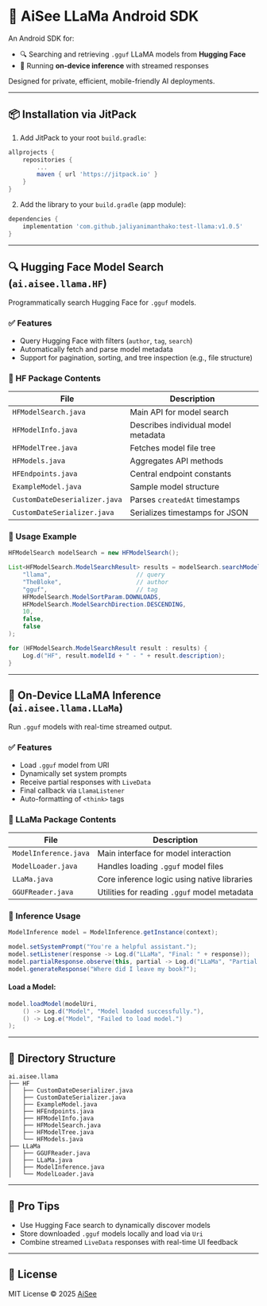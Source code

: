 
# 🦙 AiSee LLaMa Android SDK

An Android SDK for:

* 🔍 Searching and retrieving `.gguf` LLaMA models from **Hugging Face**
* 🧠 Running **on-device inference** with streamed responses

Designed for private, efficient, mobile-friendly AI deployments.

---

## 📦 Installation via JitPack

1. Add JitPack to your root `build.gradle`:

```gradle
allprojects {
    repositories {
        ...
        maven { url 'https://jitpack.io' }
    }
}
```

2. Add the library to your `build.gradle` (app module):

```gradle
dependencies {
    implementation 'com.github.jaliyanimanthako:test-llama:v1.0.5'
}
```

---

## 🔍 Hugging Face Model Search (`ai.aisee.llama.HF`)

Programmatically search Hugging Face for `.gguf` models.

### ✅ Features

* Query Hugging Face with filters (`author`, `tag`, `search`)
* Automatically fetch and parse model metadata
* Support for pagination, sorting, and tree inspection (e.g., file structure)

### 🧩 HF Package Contents

| File                          | Description                         |
| ----------------------------- | ----------------------------------- |
| `HFModelSearch.java`          | Main API for model search           |
| `HFModelInfo.java`            | Describes individual model metadata |
| `HFModelTree.java`            | Fetches model file tree             |
| `HFModels.java`               | Aggregates API methods              |
| `HFEndpoints.java`            | Central endpoint constants          |
| `ExampleModel.java`           | Sample model structure              |
| `CustomDateDeserializer.java` | Parses `createdAt` timestamps       |
| `CustomDateSerializer.java`   | Serializes timestamps for JSON      |

### 🚀 Usage Example

```java
HFModelSearch modelSearch = new HFModelSearch();

List<HFModelSearch.ModelSearchResult> results = modelSearch.searchModels(
    "llama",                        // query
    "TheBloke",                     // author
    "gguf",                         // tag
    HFModelSearch.ModelSortParam.DOWNLOADS,
    HFModelSearch.ModelSearchDirection.DESCENDING,
    10,
    false,
    false
);

for (HFModelSearch.ModelSearchResult result : results) {
    Log.d("HF", result.modelId + " - " + result.description);
}
```

---

## 🧠 On-Device LLaMA Inference (`ai.aisee.llama.LLaMa`)

Run `.gguf` models with real-time streamed output.

### ✅ Features

* Load `.gguf` model from URI
* Dynamically set system prompts
* Receive partial responses with `LiveData`
* Final callback via `LlamaListener`
* Auto-formatting of `<think>` tags

### 🧩 LLaMa Package Contents

| File                  | Description                                  |
| --------------------- | -------------------------------------------- |
| `ModelInference.java` | Main interface for model interaction         |
| `ModelLoader.java`    | Handles loading `.gguf` model files          |
| `LLaMa.java`          | Core inference logic using native libraries  |
| `GGUFReader.java`     | Utilities for reading `.gguf` model metadata |

### 🚀 Inference Usage

```java
ModelInference model = ModelInference.getInstance(context);

model.setSystemPrompt("You're a helpful assistant.");
model.setListener(response -> Log.d("LLaMa", "Final: " + response));
model.partialResponse.observe(this, partial -> Log.d("LLaMa", "Partial: " + partial));
model.generateResponse("Where did I leave my book?");
```

#### Load a Model:

```java
model.loadModel(modelUri,
    () -> Log.d("Model", "Model loaded successfully."),
    () -> Log.e("Model", "Failed to load model.")
);
```

---

## 📁 Directory Structure

```
ai.aisee.llama
├── HF
│   ├── CustomDateDeserializer.java
│   ├── CustomDateSerializer.java
│   ├── ExampleModel.java
│   ├── HFEndpoints.java
│   ├── HFModelInfo.java
│   ├── HFModelSearch.java
│   ├── HFModelTree.java
│   └── HFModels.java
├── LLaMa
│   ├── GGUFReader.java
│   ├── LLaMa.java
│   ├── ModelInference.java
│   └── ModelLoader.java
```

---

## 🧪 Pro Tips

* Use Hugging Face search to dynamically discover models
* Store downloaded `.gguf` models locally and load via `Uri`
* Combine streamed `LiveData` responses with real-time UI feedback

---

## 📜 License

MIT License © 2025 [AiSee](https://github.com/aisee-ai)
